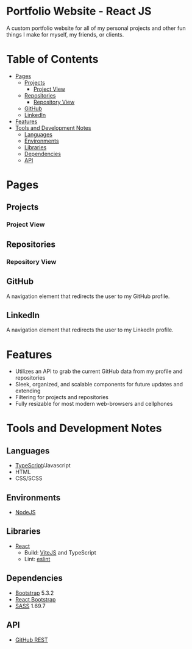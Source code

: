 # Portfolio Website - React JS
A custom portfolio website for all of my personal projects and other fun things I make for myself, my friends, or clients.

# Table of Contents
- [Pages](#Pages)
  - [Projects](#Projects)
    - [Project View](#Project-View)
  - [Repositories](#Repositories)
    - [Repository View](#Repository-View)
  - [GitHub](#GitHub)
  - [LinkedIn](#LinkedIn)
- [Features](#Features)
- [Tools and Development Notes](#Tools-and-Development-Notes)
  - [Languages](#Languages)
  - [Environments](#Environments)
  - [Libraries](#Libraries)
  - [Dependencies](#Dependencies)
  - [API](#API)

# Pages

## Projects

### Project View

## Repositories

### Repository View

## GitHub
A navigation element that redirects the user to my GitHub profile.

## LinkedIn
A navigation element that redirects the user to my LinkedIn profile.

# Features
- Utilizes an API to grab the current GitHub data from my profile and repositories
- Sleek, organized, and scalable components for future updates and extending
- Filtering for projects and repositories
- Fully resizable for most modern web-browsers and cellphones

# Tools and Development Notes
## Languages
- [TypeScript](https://www.typescriptlang.org/)/Javascript
- HTML
- CSS/SCSS
## Environments
- [NodeJS](https://nodejs.org/en)
## Libraries
- [React](https://react.dev/)
  - Build: [ViteJS](https://vitejs.dev/) and TypeScript
  - Lint: [eslint](https://eslint.org/)
## Dependencies
- [Bootstrap](https://getbootstrap.com/) 5.3.2
- [React Bootstrap](https://react-bootstrap.netlify.app/)
- [SASS](https://sass-lang.com/) 1.69.7
## API
- [GitHub REST](https://docs.github.com/en/rest?apiVersion=2022-11-28)
